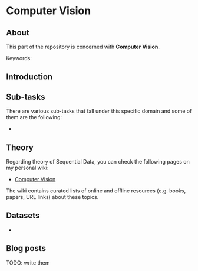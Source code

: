 # Computer Vision

## About
This part of the repository is concerned with __Computer Vision__.

Keywords: 

## Introduction



## Sub-tasks
There are various sub-tasks that fall under this specific domain and some of them are the following:

- 

## Theory
Regarding theory of Sequential Data, you can check the following pages on my personal wiki:

- [Computer Vision](https://wiki.kourouklides.com/wiki/Computer_Vision)

The wiki contains curated lists of online and offline resources (e.g. books, papers, URL links) about these topics.

## Datasets
 - 

## Blog posts

TODO: write them
